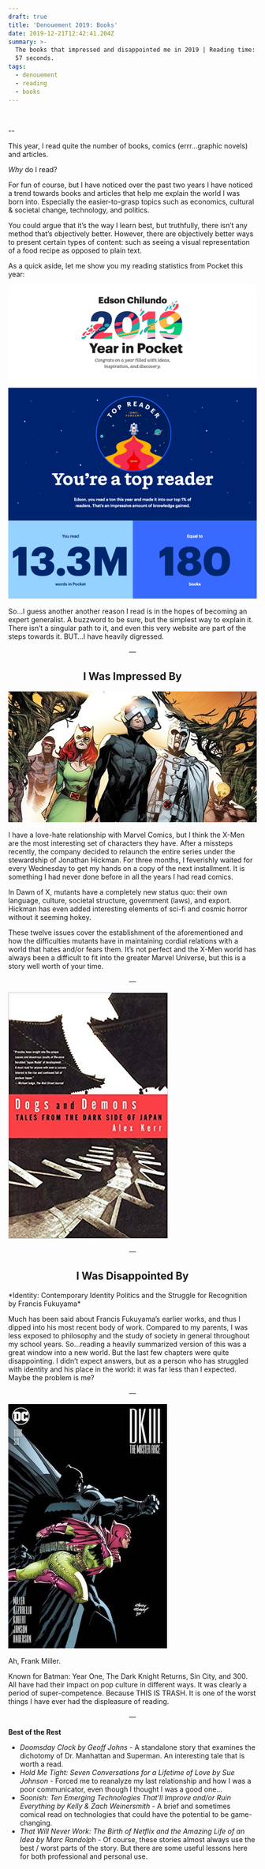 ```yaml
---
draft: true
title: 'Denouement 2019: Books'
date: 2019-12-21T12:42:41.204Z
summary: >-
  The books that impressed and disappointed me in 2019 | Reading time: 3 minutes
  57 seconds.
tags:
  - denouement
  - reading
  - books
---
```

![]()

\--

This year, I read quite the number of books, comics (errr…graphic novels) and articles.

*Why* do I read?

For fun of course, but I have noticed over the past two years I have noticed a trend towards books and articles that help me explain the world I was born into. Especially the easier-to-grasp topics such as economics, cultural & societal change, technology, and politics.

You could argue that it’s the way I learn best, but truthfully, there isn’t any method that’s objectively better. However, there are objectively better ways to present certain types of content: such as seeing a visual representation of a food recipe as opposed to plain text.

As a quick aside, let me show you my reading statistics from Pocket this year:

![pocket2019](/static/img/pocket2019.png#center)

So…I guess another another reason I read is in the hopes of becoming an expert generalist. A buzzword to be sure, but the simplest way to explain it. There isn’t a singular path to it, and even this very website are part of the steps towards it. BUT…I have heavily digressed.

<p align="center"> — </p>

<h2 style="text-align: center;">I Was Impressed By</h2>

![dawnofx](/static/img/houseofx.jpg#center "Dawn of X")

I have a love-hate relationship with Marvel Comics, but I think the X-Men are the most interesting set of characters they have. After a missteps recently, the company decided to relaunch the entire series under the stewardship of Jonathan Hickman. For three months, I feverishly waited for every Wednesday to get my hands on a copy of the next installment. It is something I had never done before in all the years I had read comics.

In Dawn of X, mutants have a completely new status quo: their own language, culture, societal structure, government (laws), and export. Hickman has even added interesting elements of sci-fi and cosmic horror without it seeming hokey.

These twelve issues cover the establishment of the aforementioned and how the difficulties mutants have in maintaining cordial relations with a world that hates and/or fears them. It’s not perfect and the X-Men world has always been a difficult to fit into the greater Marvel Universe, but this is a story well worth of your time.

<p align="center"> — </p>

![dogsanddemons](/static/img/dogsndemons.png#center "Dogs and Demons")

<p align="center"> — </p>

<h2 style="text-align: center;">I Was Disappointed By</h2>

\*Identity: Contemporary Identity Politics and the Struggle for Recognition by Francis Fukuyama\*

Much has been said about Francis Fukuyama’s earlier works, and thus I dipped into his most recent body of work. Compared to my parents, I was less exposed to philosophy and the study of society in general throughout my school years. So…reading a heavily summarized version of this was a great window into a new world. But the last few chapters were quite disappointing. I didn’t expect answers, but as a person who has struggled with identity and his place in the world: it was far less than I expected. Maybe the problem is me?

<p align="center"> — </p>

![dk3](/static/img/dk3.jpg "The Dark Knight III")

Ah, Frank Miller.

Known for Batman: Year One, The Dark Knight Returns, Sin City, and 300. All have had their impact on pop culture in different ways. It was clearly a period of super-competence. Because THIS IS TRASH. It is one of the worst things I have ever had the displeasure of reading.

<p align="center"> — </p>

**Best of the Rest**

* *Doomsday Clock by Geoff Johns* - A standalone story that examines the dichotomy of Dr. Manhattan and Superman. An interesting tale that is worth a read.
* *Hold Me Tight: Seven Conversations for a Lifetime of Love by Sue Johnson* - Forced me to reanalyze my last relationship and how I was a poor communicator, even though I thought I was a good one…
* *Soonish: Ten Emerging Technologies That’ll Improve and/or Ruin Everything by Kelly & Zach Weinersmith* - A brief and sometimes comical read on technologies that could have the potential to be game-changing.
* *That Will Never Work: The Birth of Netflix and the Amazing Life of an Idea by Marc Randolp*h - Of course, these stories almost always use the best / worst parts of the story. But there are some useful lessons here for both professional and personal use.
